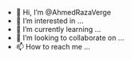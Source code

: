 - 👋 Hi, I’m @AhmedRazaVerge
- 👀 I’m interested in ...
- 🌱 I’m currently learning ...
- 💞️ I’m looking to collaborate on ...
- 📫 How to reach me ...

<!---
AhmedRazaVerge/AhmedRazaVerge is a ✨ special ✨ repository because its `README.md` (this file) appears on your GitHub profile.
You can click the Preview link to take a look at your changes.
--->
